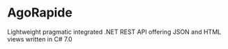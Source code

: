 # AgoRapide
Lightweight pragmatic integrated .NET REST API offering JSON and HTML views written in C# 7.0

